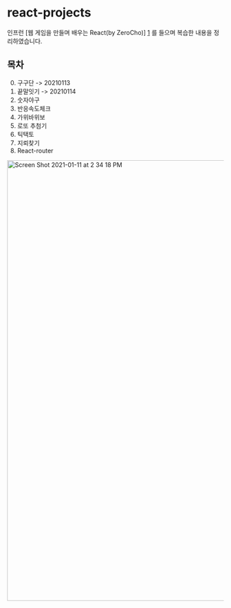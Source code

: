# react-projects


인프런 [웹 게임을 만들며 배우는 React(by ZeroCho)] [1] 를 들으며 복습한 내용을 정리하였습니다.

## 목차

0. 구구단 -> 20210113
1. 끝말잇기 -> 20210114
2. 숫자야구
3. 반응속도체크
4. 가위바위보
5. 로또 추첨기
6. 틱택토
7. 지뢰찾기
8. React-router 


<img width="1026" alt="Screen Shot 2021-01-11 at 2 34 18 PM" src="https://user-images.githubusercontent.com/72402747/104152483-0b978500-5423-11eb-9a65-51c4ce88e571.png">


[1]: https://www.inflearn.com/course/web-game-React#description

